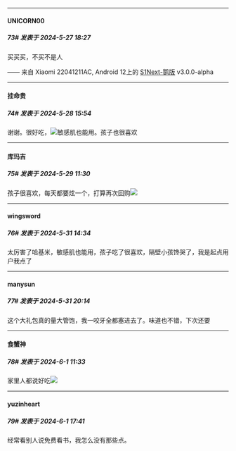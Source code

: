 ﻿
*****

####  UNICORN00  
##### 73#       发表于 2024-5-27 18:27

买买买，不买不是人

—— 来自 Xiaomi 22041211AC, Android 12上的 [S1Next-鹅版](https://github.com/ykrank/S1-Next/releases) v3.0.0-alpha


*****

####  挂命贵  
##### 74#       发表于 2024-5-28 15:54

谢谢。很好吃，<img src="https://static.saraba1st.com/image/smiley/face2017/072.png" referrerpolicy="no-referrer">敏感肌也能用。孩子也很喜欢


*****

####  库玛吉  
##### 75#       发表于 2024-5-29 11:30

孩子很喜欢，每天都要炫一个，打算再次回购<img src="https://static.saraba1st.com/image/smiley/face2017/034.png" referrerpolicy="no-referrer">


*****

####  wingsword  
##### 76#       发表于 2024-5-31 14:34

太厉害了哈基米，敏感肌也能用，孩子吃了很喜欢，隔壁小孩馋哭了，我是起点用户我点了


*****

####  manysun  
##### 77#       发表于 2024-5-31 20:14

这个大礼包真的量大管饱，我一咬牙全都塞进去了。味道也不错，下次还要


*****

####  食蟹神  
##### 78#       发表于 2024-6-1 11:33

家里人都说好吃<img src="https://static.saraba1st.com/image/smiley/face/119.gif" referrerpolicy="no-referrer">


*****

####  yuzinheart  
##### 79#       发表于 2024-6-1 17:41

经常看别人说免费看书，我怎么没有那些点。

